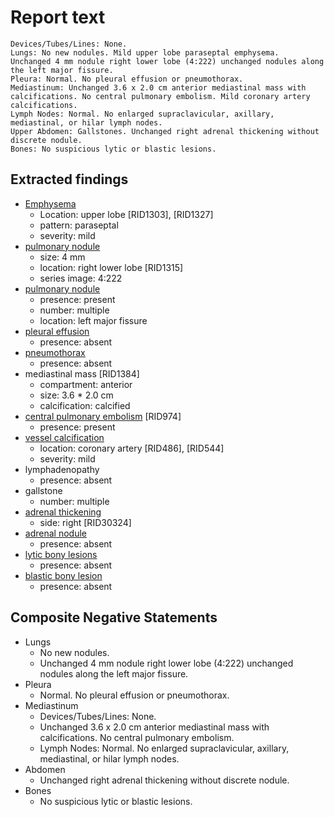 # Report text

```text
Devices/Tubes/Lines: None.
Lungs: No new nodules. Mild upper lobe paraseptal emphysema.
Unchanged 4 mm nodule right lower lobe (4:222) unchanged nodules along the left major fissure.
Pleura: Normal. No pleural effusion or pneumothorax.
Mediastinum: Unchanged 3.6 x 2.0 cm anterior mediastinal mass with calcifications. No central pulmonary embolism. Mild coronary artery calcifications.
Lymph Nodes: Normal. No enlarged supraclavicular, axillary, mediastinal, or hilar lymph nodes.
Upper Abdomen: Gallstones. Unchanged right adrenal thickening without discrete nodule.
Bones: No suspicious lytic or blastic lesions.
```

## Extracted findings

- [Emphysema](../../definitions/hood/emphysema.json)
  - Location: upper lobe \[RID1303\], \[RID1327\]
  - pattern: paraseptal
  - severity: mild
- [pulmonary nodule](../../definitions/hood/pulmonary-nodule.md)
  - size: 4 mm
  - location: right lower lobe \[RID1315\]
  - series image: 4:222
- [pulmonary nodule](../../definitions/hood/pulmonary-nodule.md)
  - presence: present
  - number: multiple
  - location: left major fissure
- [pleural effusion](../../definitions/hood/pleural-effusion.md)
  - presence: absent
- [pneumothorax](../../definitions/hood/pneumothorax.md)
  - presence: absent
- mediastinal mass \[RID1384\]
  - compartment: anterior
  - size: 3.6 * 2.0 cm
  - calcification: calcified
- [central pulmonary embolism](../../definitions/hood/pulmonary-emboli.json) \[RID974\]
  - presence: present
- [vessel calcification](../../definitions/nuance/coronary_artery_calcification.json)
  - location: coronary artery [RID486\], \[RID544\]
  - severity: mild
- lymphadenopathy
  - presence: absent
- gallstone
  - number: multiple
- [adrenal thickening](../../definitions/hood/adrenal-thickening.json)
  - side: right \[RID30324\]
- [adrenal nodule](../../definitions/hood/adrenal-nodule.json)
  - presence: absent
- [lytic bony lesions](../../definitions/hood/lytic-lesion.md)
  - presence: absent
- [blastic bony lesion](../../definitions/hood/sclerotic-lesion.md)
  - presence: absent

## Composite Negative Statements

- Lungs
  - No new nodules.
  - Unchanged 4 mm nodule right lower lobe (4:222) unchanged nodules along the left major fissure.
- Pleura
  - Normal. No pleural effusion or pneumothorax.
- Mediastinum
  - Devices/Tubes/Lines: None.
  - Unchanged 3.6 x 2.0 cm anterior mediastinal mass with calcifications. No central pulmonary embolism.
  - Lymph Nodes: Normal. No enlarged supraclavicular, axillary, mediastinal, or hilar lymph nodes.
- Abdomen
  - Unchanged right adrenal thickening without discrete nodule.
- Bones
  - No suspicious lytic or blastic lesions.
  